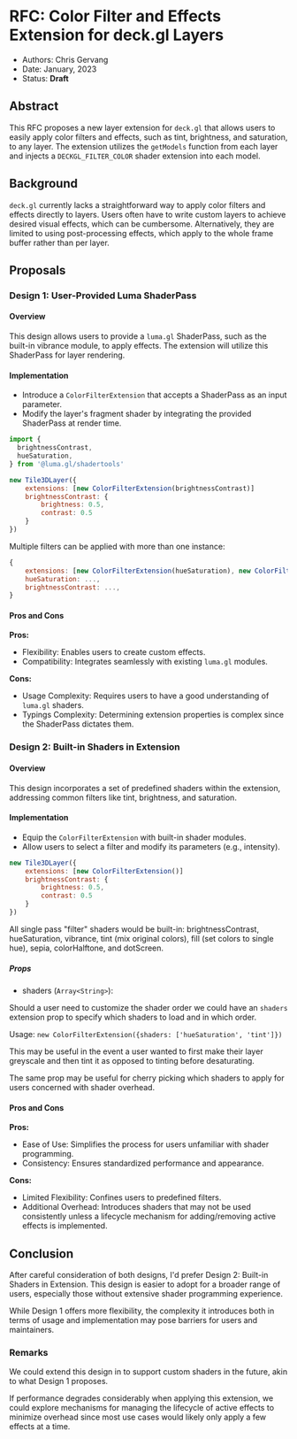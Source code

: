 # RFC: Color Filter and Effects Extension for deck.gl Layers

* Authors: Chris Gervang
* Date: January, 2023
* Status: **Draft**

## Abstract

This RFC proposes a new layer extension for `deck.gl` that allows users to easily apply color filters and effects, such as tint, brightness, and saturation, to any layer. The extension utilizes the `getModels` function from each layer and injects a `DECKGL_FILTER_COLOR` shader extension into each model.

## Background

`deck.gl` currently lacks a straightforward way to apply color filters and effects directly to layers. Users often have to write custom layers to achieve desired visual effects, which can be cumbersome. Alternatively, they are limited to using post-processing effects, which apply to the whole frame buffer rather than per layer.

## Proposals

### Design 1: User-Provided Luma ShaderPass

#### Overview

This design allows users to provide a `luma.gl` ShaderPass, such as the built-in vibrance module, to apply effects. The extension will utilize this ShaderPass for layer rendering.

#### Implementation

- Introduce a `ColorFilterExtension` that accepts a ShaderPass as an input parameter.
- Modify the layer's fragment shader by integrating the provided ShaderPass at render time.

```js
import {
  brightnessContrast,
  hueSaturation,
} from '@luma.gl/shadertools'

new Tile3DLayer({
    extensions: [new ColorFilterExtension(brightnessContrast)]
    brightnessContrast: {
        brightness: 0.5,
        contrast: 0.5
    }
})
```

Multiple filters can be applied with more than one instance:

```js
{
    extensions: [new ColorFilterExtension(hueSaturation), new ColorFilterExtension(brightnessContrast)]
    hueSaturation: ...,
    brightnessContrast: ...,
}
```

#### Pros and Cons

**Pros:**
- Flexibility: Enables users to create custom effects.
- Compatibility: Integrates seamlessly with existing `luma.gl` modules.

**Cons:**
- Usage Complexity: Requires users to have a good understanding of `luma.gl` shaders.
- Typings Complexity: Determining extension properties is complex since the ShaderPass dictates them.

### Design 2: Built-in Shaders in Extension

#### Overview

This design incorporates a set of predefined shaders within the extension, addressing common filters like tint, brightness, and saturation.

#### Implementation

- Equip the `ColorFilterExtension` with built-in shader modules.
- Allow users to select a filter and modify its parameters (e.g., intensity).

```js
new Tile3DLayer({
    extensions: [new ColorFilterExtension()]
    brightnessContrast: {
        brightness: 0.5,
        contrast: 0.5
    }
})
```

All single pass "filter" shaders would be built-in: brightnessContrast, hueSaturation, vibrance, tint (mix original colors), fill (set colors to single hue), sepia, colorHalftone, and dotScreen.

##### Props

- shaders (`Array<String>`):

Should a user need to customize the shader order we could have an `shaders` extension prop to specify which shaders to load and in which order. 

Usage: `new ColorFilterExtension({shaders: ['hueSaturation', 'tint']})`

This may be useful in the event a user wanted to first make their layer greyscale and then tint it as opposed to tinting before desaturating.

The same prop may be useful for cherry picking which shaders to apply for users concerned with shader overhead.

#### Pros and Cons

**Pros:**
- Ease of Use: Simplifies the process for users unfamiliar with shader programming.
- Consistency: Ensures standardized performance and appearance.

**Cons:**
- Limited Flexibility: Confines users to predefined filters.
- Additional Overhead: Introduces shaders that may not be used consistently unless a lifecycle mechanism for adding/removing active effects is implemented.

## Conclusion

After careful consideration of both designs, I'd prefer Design 2: Built-in Shaders in Extension. This design is easier to adopt for a broader range of users, especially those without extensive shader programming experience.

While Design 1 offers more flexibility, the complexity it introduces both in terms of usage and implementation may pose barriers for users and maintainers. 

### Remarks

We could extend this design in to support custom shaders in the future, akin to what Design 1 proposes. 

If performance degrades considerably when applying this extension, we could explore mechanisms for managing the lifecycle of active effects to minimize overhead since most use cases would likely only apply a few effects at a time.
